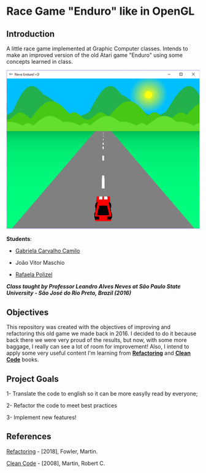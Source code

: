 # Race Game "Enduro" like in OpenGL

## Introduction

A little race game implemented at Graphic Computer classes. Intends to make an improved version of the old Atari game "Enduro" using some concepts learned in class.


![screenshot](enduro.png)

**Students**:

* [Gabriela Carvalho Camilo](https://github.com/gabcamilo/)

* João Vitor Maschio

* [Rafaela Polizel](https://github.com/polizelr/)

***Class taught by Professor Leandro Alves Neves at São Paulo State University - São José do Rio Preto, Brazil (2016)***

## Objectives

This repository was created with the objectives of improving and refactoring this old game we made back in 2016. I decided to do it because back there we were very proud of the results, but now, with some more baggage, I really can see a lot of room for improvement!
Also, I intend to apply some very useful content I'm learning from **[Refactoring](https://www.amazon.com/Refactoring-Improving-Existing-Addison-Wesley-Signature-ebook/dp/B07LCM8RG2/ref=sr_1_1?dchild=1&keywords=refactoring&qid=1587301828&sr=8-1)** and **[Clean Code](https://www.amazon.com/Clean-Code-Handbook-Software-Craftsmanship-ebook/dp/B001GSTOAM/ref=sr_1_1?dchild=1&keywords=clean+code&qid=1587301853&sr=8-1)** books.

## Project Goals

1- Translate the code to english so it can be more easylly read by everyone;

2- Refactor the code to meet best practices

3- Implement new features!

## References

[Refactoring](https://www.amazon.com/Refactoring-Improving-Existing-Addison-Wesley-Signature-ebook/dp/B07LCM8RG2/ref=sr_1_1?dchild=1&keywords=refactoring&qid=1587301828&sr=8-1) - [2018], Fowler, Martin.

[Clean Code](https://www.amazon.com/Clean-Code-Handbook-Software-Craftsmanship-ebook/dp/B001GSTOAM/ref=sr_1_1?dchild=1&keywords=clean+code&qid=1587301853&sr=8-1) - [2008], Martin, Robert C.
